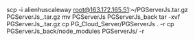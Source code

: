   scp -i alienhuscaleway root@163.172.165.51:~/PGServerJs.tar.gz PGServerJs_.tar.gz
  mv PGServerJs PGServerJs_back
  tar -xvf PGServerJs_.tar.gz
  cp PG_Cloud_Server/PGServerJs . -r
  cp PGServerJs_back/node_modules PGServerJs/ -r